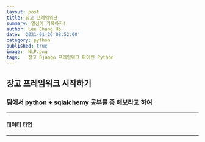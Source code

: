 ```yaml
---
layout: post
title: 장고 프레임워크
summary: 열심히 기록하자!
author: Lee Chang Ho
date: '2021-01-26 08:52:00'
category: python
published: true
image:  NLP.png
tags:   장고 Django 프레임워크 파이썬 Python
---
```


## 장고 프레임워크 시작하기
### 팀에서 python + sqlalchemy 공부를 좀 해보라고 하여 
---
#### 데이터 타입
---
<!--stackedit_data:
eyJoaXN0b3J5IjpbLTYzODEzMDQxN119
-->